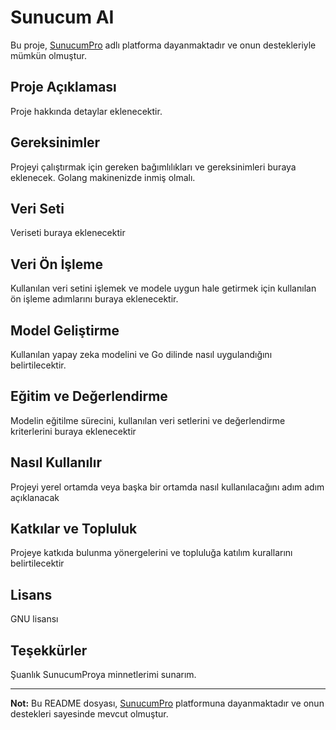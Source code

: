# Sunucum AI

Bu proje, [SunucumPro](https://sunucum.pro/) adlı platforma dayanmaktadır ve onun destekleriyle mümkün olmuştur.

## Proje Açıklaması

Proje hakkında detaylar eklenecektir.

## Gereksinimler

Projeyi çalıştırmak için gereken bağımlılıkları ve gereksinimleri buraya eklenecek. Golang makinenizde inmiş olmalı.

## Veri Seti

Veriseti buraya eklenecektir

## Veri Ön İşleme

Kullanılan veri setini işlemek ve modele uygun hale getirmek için kullanılan ön işleme adımlarını buraya eklenecektir.

## Model Geliştirme

Kullanılan yapay zeka modelini ve Go dilinde nasıl uygulandığını belirtilecektir.

## Eğitim ve Değerlendirme

Modelin eğitilme sürecini, kullanılan veri setlerini ve değerlendirme kriterlerini buraya eklenecektir

## Nasıl Kullanılır

Projeyi yerel ortamda veya başka bir ortamda nasıl kullanılacağını adım adım açıklanacak

## Katkılar ve Topluluk

Projeye katkıda bulunma yönergelerini ve topluluğa katılım kurallarını belirtilecektir

## Lisans

GNU lisansı

## Teşekkürler

Şuanlık SunucumProya minnetlerimi sunarım.

---

**Not:** Bu README dosyası, [SunucumPro](https://sunucum.pro/) platformuna dayanmaktadır ve onun destekleri sayesinde mevcut olmuştur.
